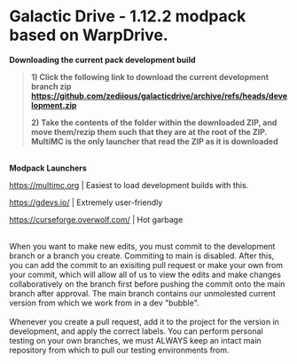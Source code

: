 # Galactic Drive - 1.12.2 modpack based on WarpDrive.


**Downloading the current pack development build** 

> **1) Click the following link to download the current development branch zip https://github.com/zediious/galacticdrive/archive/refs/heads/development.zip**
> 
> **2) Take the contents of the folder within the downloaded ZIP, and move
> them/rezip them such that they are at the root of the ZIP. MultiMC is
> the only launcher that read the ZIP as it is downloaded**

<br />**Modpack Launchers**

https://multimc.org | Easiest to load development builds with this.

https://gdevs.io/ | Extremely user-friendly

https://curseforge.overwolf.com/ | Hot garbage

<br />
When you want to make new edits, you must commit to the development branch or a branch you create. Commiting to main is disabled. After this, you can add the commit to an exisiting pull request or make your own from your commit, which will allow all of us to view the edits and make changes collaboratively on the branch first before pushing the commit onto the main branch after approval. The main branch contains our unmolested current version from which we work from in a dev "bubble".
<br /><br />
Whenever you create a pull request, add it to the project for the version in development, and apply the correct labels. You can perform personal testing on your own branches, we must ALWAYS keep an intact main repository from which to pull our testing environments from.

